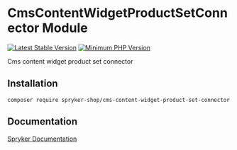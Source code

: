 # CmsContentWidgetProductSetConnector Module
[![Latest Stable Version](https://poser.pugx.org/spryker-shop/cms-content-widget-product-set-connector/v/stable.svg)](https://packagist.org/packages/spryker-shop/cms-content-widget-product-set-connector)
[![Minimum PHP Version](https://img.shields.io/badge/php-%3E%3D%207.4-8892BF.svg)](https://php.net/)

Cms content widget product set connector

## Installation

```
composer require spryker-shop/cms-content-widget-product-set-connector
```

## Documentation

[Spryker Documentation](https://academy.spryker.com)
